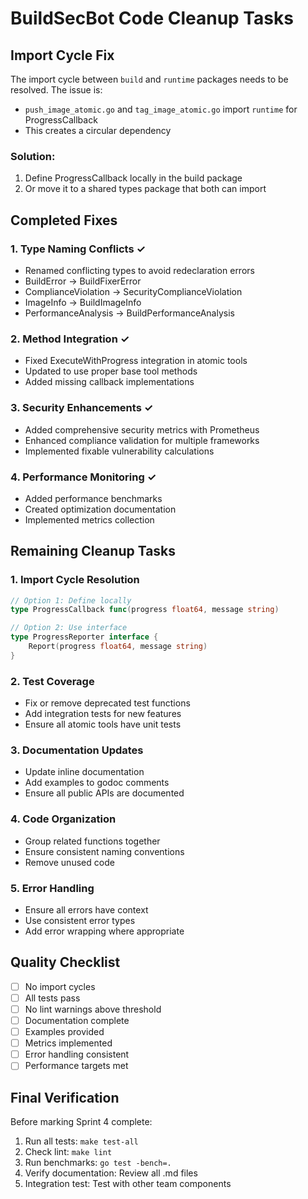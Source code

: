 # BuildSecBot Code Cleanup Tasks

## Import Cycle Fix

The import cycle between `build` and `runtime` packages needs to be resolved. The issue is:
- `push_image_atomic.go` and `tag_image_atomic.go` import `runtime` for ProgressCallback
- This creates a circular dependency

### Solution:
1. Define ProgressCallback locally in the build package
2. Or move it to a shared types package that both can import

## Completed Fixes

### 1. Type Naming Conflicts ✓
- Renamed conflicting types to avoid redeclaration errors
- BuildError → BuildFixerError
- ComplianceViolation → SecurityComplianceViolation
- ImageInfo → BuildImageInfo
- PerformanceAnalysis → BuildPerformanceAnalysis

### 2. Method Integration ✓
- Fixed ExecuteWithProgress integration in atomic tools
- Updated to use proper base tool methods
- Added missing callback implementations

### 3. Security Enhancements ✓
- Added comprehensive security metrics with Prometheus
- Enhanced compliance validation for multiple frameworks
- Implemented fixable vulnerability calculations

### 4. Performance Monitoring ✓
- Added performance benchmarks
- Created optimization documentation
- Implemented metrics collection

## Remaining Cleanup Tasks

### 1. Import Cycle Resolution
```go
// Option 1: Define locally
type ProgressCallback func(progress float64, message string)

// Option 2: Use interface
type ProgressReporter interface {
    Report(progress float64, message string)
}
```

### 2. Test Coverage
- Fix or remove deprecated test functions
- Add integration tests for new features
- Ensure all atomic tools have unit tests

### 3. Documentation Updates
- Update inline documentation
- Add examples to godoc comments
- Ensure all public APIs are documented

### 4. Code Organization
- Group related functions together
- Ensure consistent naming conventions
- Remove unused code

### 5. Error Handling
- Ensure all errors have context
- Use consistent error types
- Add error wrapping where appropriate

## Quality Checklist

- [ ] No import cycles
- [ ] All tests pass
- [ ] No lint warnings above threshold
- [ ] Documentation complete
- [ ] Examples provided
- [ ] Metrics implemented
- [ ] Error handling consistent
- [ ] Performance targets met

## Final Verification

Before marking Sprint 4 complete:
1. Run all tests: `make test-all`
2. Check lint: `make lint`
3. Run benchmarks: `go test -bench=.`
4. Verify documentation: Review all .md files
5. Integration test: Test with other team components